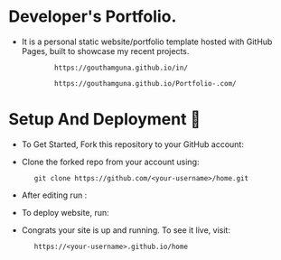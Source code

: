 # Developer's Portfolio.

   * It is a personal static website/portfolio template hosted with GitHub Pages, built to showcase my recent projects.
   
                 https://gouthamguna.github.io/in/ 
       
                 https://gouthamguna.github.io/Portfolio-.com/ 
        
# Setup And Deployment 🔧

  * To Get Started, Fork this repository to your GitHub account:

  * Clone the forked repo from your account using:
  
           git clone https://github.com/<your-username>/home.git
  
  * After editing run :
  
 * To deploy website, run:
  
* Congrats your site is up and running. To see it live, visit:
  
         https://<your-username>.github.io/home
